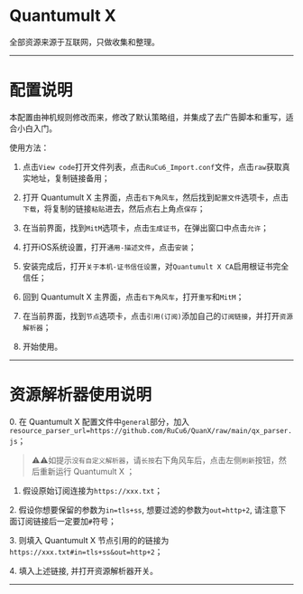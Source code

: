 # Quantumult X
全部资源来源于互联网，只做收集和整理。

------------------------------

# 配置说明

本配置由神机规则修改而来，修改了默认策略组，并集成了去广告脚本和重写，适合小白入门。

使用方法：

1. 点击`View code`打开文件列表，点击`RuCu6_Import.conf`文件，点击`raw`获取真实地址，复制链接备用；

2. 打开 Quantumult X 主界面，点击`右下角风车`，然后找到`配置文件`选项卡，点击`下载`，将复制的链接`粘贴`进去，然后点右上角点`保存`；

3. 在当前界面，找到`MitM`选项卡，点击`生成证书`，在弹出窗口中点击`允许`；

4. 打开iOS系统设置，打开`通用-描述文件`，点击`安装`；

5. 安装完成后，打开`关于本机-证书信任设置`，对`Quantumult X CA`启用根证书完全信任；

6. 回到 Quantumult X 主界面，点击`右下角风车`，打开`重写`和`MitM`；

7. 在当前界面，找到`节点`选项卡，点击`引用(订阅)`添加自己的`订阅链接`，并打开`资源解析器`；

8. 开始使用。

------------------------------

# 资源解析器使用说明

0️. 在 Quantumult X 配置文件中`general`部分，加入`resource_parser_url=https://github.com/RuCu6/QuanX/raw/main/qx_parser.js`；

>⚠️⚠️如提示`没有自定义解析器`，请`长按`右下角风车后，点击左侧`刷新`按钮，然后重新运行 Quantumult X ；
   
1. 假设原始订阅连接为`https://xxx.txt`；

2️. 假设你想要保留的参数为`in=tls+ss`, 想要过滤的参数为`out=http+2`, 请注意下面订阅链接后一定要加`#`符号；

3️. 则填入 Quantumult X 节点引用的的链接为`https://xxx.txt#in=tls+ss&out=http+2`；

4️. 填入上述链接, 并打开资源解析器开关。

------------------------------
